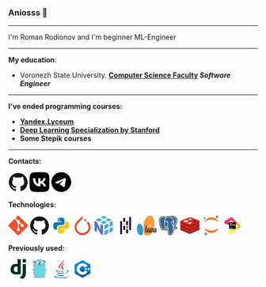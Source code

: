 ### Aniosss 👋
---

I'm Roman Rodionov and I'm beginner ML-Engineer

---

**My education**:
- Voronezh State University. <b><a href="https://cs.vsu.ru">Computer Science Faculty</a><i> Software Engineer</i>

---

I've ended programming courses:
- <b><a href="https://lyceum.yandex.ru/">Yandex.Lyceum</a></b>
- <b><a href="http://deeplearning.stanford.edu/tutorial/">Deep Learning Specialization by Stanford</a></b>
- Some Stepik courses

---

**Contacts:**

<a href="https://github.com/Aniosss" title="Git"><img src="icons/github-original.svg" style="width:40px; height:40px;" /></a>
<a href="https://vk.com/roman_rodi" title="Git"><img src="icons/vk.svg" style="width:40px; height:40px;" /></a>
<a href="https://t.me/psihokidsasd" title="Git"><img src="icons/telegram.svg" style="width:40px; height:40px;" /></a>


**Technologies:**

<a href="https://git-scm.com/" title="Git"><img src="icons/git-original.svg" style="width:40px; height:40px;" /></a>
<a href="https://github.com/" title="GitHub"><img src="icons/github-original.svg" style="width:40px; height:40px;"/></a>
<a href="https://www.python.org/" title="Python"><img src="icons/icons8-python-48.png" style="width:40px; height:40px;"/></a>
<a href="https://pytorch.org/" title="PyTorch"><img src="icons/pytorch-original.svg" style="width:40px; height:40px;" /></a>
<a href="https://numpy.org/" title="NumPy"><img src="icons/numpy-original.svg" style="width:40px; height:40px;"/></a>
<a href="https://pandas.pydata.org/" title="Pandas"><img src="icons/pandas-original.svg" style="width:40px; height:40px;" /></a>
<a href="https://scikit-learn.org/stable/index.html" title="Scikit-learn"><img src="icons/260px-Scikit_learn_logo_small.svg.png" style="width:40px; height:40px;"/></a>
<a href="https://www.postgresql.org/" title="PostgreSQL"><img src="icons/postgresql-original.svg" style="width:40px; height:40px;"/></a>
<a href="https://gitlab.com/" title="Redis"><img src="icons/redis-original.svg" style="width:40px; height:40px;"/></a>
<a href="http://jupyter.org/" title="Jupyter"><img src="icons/jupyter-original.svg" style="width:40px; height:40px;" /></a>
<a href="https://www.jetbrains.com/" title="JetBrains"><img src="icons/jetbrains-original.svg" style="width:40px; height:40px;" /></a>


**Previously used:**

<a href="https://redis.io/" title="Django"><img src="icons/django-plain.svg" style="width:40px; height:40px;"/></a>
<a href="https://go.dev/" title="Go"><img src="icons/go-original.svg"  style="width:40px; height:40px;"/></a>
<a href="https://www.oracle.com/java/" title="Java"><img src="icons/java-original.svg" style="width:40px; height:40px;"/></a>
<a href="https://en.cppreference.com/w/" title="C++"><img src="icons/icons8-c++-48.png" style="width:40px; height:40px;"/></a>


